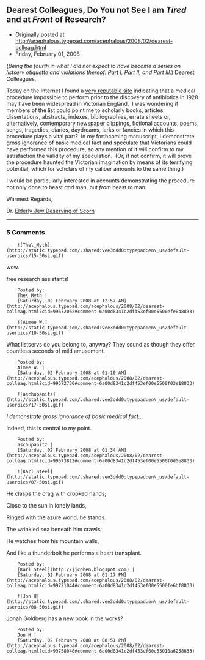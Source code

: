## Dearest Colleagues, Do You not See I am <em>Tired</em> and at <em>Front</em> of Research?

 * Originally posted at http://acephalous.typepad.com/acephalous/2008/02/dearest-colleag.html
 * Friday, February 01, 2008



(_Being the fourth in what I did not expect to have become a series on listserv etiquette and violations thereof: [Part I](http://acephalous.typepad.com/acephalous/2007/09/what-they-see-w.html), [Part II](http://acephalous.typepad.com/acephalous/2007/09/more-on-listser.html), and [Part III](http://acephalous.typepad.com/acephalous/2007/12/more-listserv-e.html)._)
Dearest Colleagues,

Today on the Internet I found a [very reputable site](http://www.angelfire.lycos.com/) indicating that a medical procedure impossible to perform prior to the discovery of antibiotics in 1928 may have been widespread in Victorian England.  I was wondering if members of the list could point me to scholarly books, articles, dissertations, abstracts, indexes, bibliographies, errata sheets or, alternatively, contemporary newspaper clippings, fictional accounts, poems, songs, tragedies, diaries, daydreams, larks or fancies in which this procedure plays a vital part?  In my forthcoming manuscript, I demonstrate gross ignorance of basic medical fact and speculate that Victorians could have performed this procedure, so any mention of it will confirm to my satisfaction the validity of my speculation.  (Or, if not confirm, it will prove the procedure haunted the Victorian imagination by means of its terrifying potential, which for scholars of my caliber amounts to the same thing.)

I would be particularly interested in accounts demonstrating the procedure not only done to beast _and_ man, but _from_ beast _to_ man.

Warmest Regards,

Dr. [Elderly Jew Deserving of Scorn](http://acephalous.typepad.com/acephalous/2008/01/time-to-mock-el.html)
		

* * *

### 5 Comments 

		

                
[]()

	

		![The\_Myth](http://static.typepad.com/.shared:vee3ddd0:typepad:en\_us/default-userpics/15-50si.gif)
	

	

		

wow.

free research assistants!

	

		Posted by:
		The\_Myth |
		[Saturday, 02 February 2008 at 12:57 AM](http://acephalous.typepad.com/acephalous/2008/02/dearest-colleag.html?cid=99672062#comment-6a00d8341c2df453ef00e5500efe048833)

[]()

	

		![Aimee W.](http://static.typepad.com/.shared:vee3ddd0:typepad:en\_us/default-userpics/10-50si.gif)
	

	

		

What listservs do you belong to, anyway?  They sound as though they offer countless seconds of mild amusement.

	

		Posted by:
		Aimee W. |
		[Saturday, 02 February 2008 at 01:10 AM](http://acephalous.typepad.com/acephalous/2008/02/dearest-colleag.html?cid=99672730#comment-6a00d8341c2df453ef00e5500f03e18833)

[]()

	

		![aschupanitz](http://static.typepad.com/.shared:vee3ddd0:typepad:en\_us/default-userpics/17-50si.gif)
	

	

		

_I demonstrate gross ignorance of basic medical fact..._

Indeed, this is central to my point.

	

		Posted by:
		aschupanitz |
		[Saturday, 02 February 2008 at 01:34 AM](http://acephalous.typepad.com/acephalous/2008/02/dearest-colleag.html?cid=99673812#comment-6a00d8341c2df453ef00e5500f0d5e8833)

[]()

	

		![Karl Steel](http://static.typepad.com/.shared:vee3ddd0:typepad:en\_us/default-userpics/07-50si.gif)
	

	

		

He clasps the crag with crooked hands;  

Close to the sun in lonely lands,  

Ringed with the azure world, he stands.

The wrinkled sea beneath him crawls;  

He watches from his mountain walls,  

And like a thunderbolt he performs a heart transplant.

	

		Posted by:
		[Karl Steel](http://jjcohen.blogspot.com) |
		[Saturday, 02 February 2008 at 01:17 PM](http://acephalous.typepad.com/acephalous/2008/02/dearest-colleag.html?cid=99721044#comment-6a00d8341c2df453ef00e5500fe6bf8833)

[]()

	

		![Jon H](http://static.typepad.com/.shared:vee3ddd0:typepad:en\_us/default-userpics/08-50si.gif)
	

	

		

Jonah Goldberg has a new book in the works?

	

		Posted by:
		Jon H |
		[Saturday, 02 February 2008 at 08:51 PM](http://acephalous.typepad.com/acephalous/2008/02/dearest-colleag.html?cid=99758048#comment-6a00d8341c2df453ef00e55010a6258833)

		

        